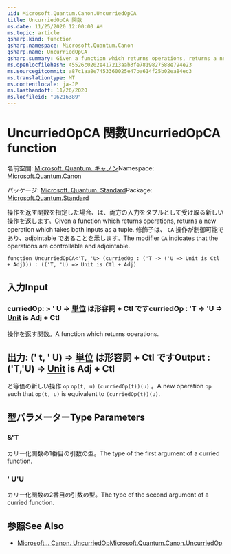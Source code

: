 ```yaml
---
uid: Microsoft.Quantum.Canon.UncurriedOpCA
title: UncurriedOpCA 関数
ms.date: 11/25/2020 12:00:00 AM
ms.topic: article
qsharp.kind: function
qsharp.namespace: Microsoft.Quantum.Canon
qsharp.name: UncurriedOpCA
qsharp.summary: Given a function which returns operations, returns a new operation which takes both inputs as a tuple. The modifier `CA` indicates that the operations are controllable and adjointable.
ms.openlocfilehash: 45526c0202e417213aab3fe7819827588e794e23
ms.sourcegitcommit: a87c1aa8e7453360025e47ba614f25b02ea84ec3
ms.translationtype: MT
ms.contentlocale: ja-JP
ms.lasthandoff: 11/26/2020
ms.locfileid: "96216389"
---
```

# <a name="uncurriedopca-function"></a><span data-ttu-id="a6f10-102">UncurriedOpCA 関数</span><span class="sxs-lookup"><span data-stu-id="a6f10-102">UncurriedOpCA function</span></span>

<span data-ttu-id="a6f10-103">名前空間: [Microsoft. Quantum. キャノン](xref:Microsoft.Quantum.Canon)</span><span class="sxs-lookup"><span data-stu-id="a6f10-103">Namespace: [Microsoft.Quantum.Canon](xref:Microsoft.Quantum.Canon)</span></span>

<span data-ttu-id="a6f10-104">パッケージ: [Microsoft. Quantum. Standard](https://nuget.org/packages/Microsoft.Quantum.Standard)</span><span class="sxs-lookup"><span data-stu-id="a6f10-104">Package: [Microsoft.Quantum.Standard](https://nuget.org/packages/Microsoft.Quantum.Standard)</span></span>


<span data-ttu-id="a6f10-105">操作を返す関数を指定した場合、は、両方の入力をタプルとして受け取る新しい操作を返します。</span><span class="sxs-lookup"><span data-stu-id="a6f10-105">Given a function which returns operations, returns a new operation which takes both inputs as a tuple.</span></span>
<span data-ttu-id="a6f10-106">修飾子は、 `CA` 操作が制御可能であり、adjointable であることを示します。</span><span class="sxs-lookup"><span data-stu-id="a6f10-106">The modifier `CA` indicates that the operations are controllable and adjointable.</span></span>

```qsharp
function UncurriedOpCA<'T, 'U> (curriedOp : ('T -> ('U => Unit is Ctl + Adj))) : (('T, 'U) => Unit is Ctl + Adj)
```


## <a name="input"></a><span data-ttu-id="a6f10-107">入力</span><span class="sxs-lookup"><span data-stu-id="a6f10-107">Input</span></span>

### <a name="curriedop--t---u--unit--is-adj--ctl"></a><span data-ttu-id="a6f10-108">curriedOp: > ' U => [単位](xref:microsoft.quantum.lang-ref.unit)  は形容詞 + Ctl です</span><span class="sxs-lookup"><span data-stu-id="a6f10-108">curriedOp : 'T -> 'U => [Unit](xref:microsoft.quantum.lang-ref.unit)  is Adj + Ctl</span></span>

<span data-ttu-id="a6f10-109">操作を返す関数。</span><span class="sxs-lookup"><span data-stu-id="a6f10-109">A function which returns operations.</span></span>



## <a name="output--tu--unit--is-adj--ctl"></a><span data-ttu-id="a6f10-110">出力: (' t, ' U) => [単位](xref:microsoft.quantum.lang-ref.unit)  は形容詞 + Ctl です</span><span class="sxs-lookup"><span data-stu-id="a6f10-110">Output : ('T,'U) => [Unit](xref:microsoft.quantum.lang-ref.unit)  is Adj + Ctl</span></span>

<span data-ttu-id="a6f10-111">と等価の新しい操作 `op` `op(t, u)` `(curriedOp(t))(u)` 。</span><span class="sxs-lookup"><span data-stu-id="a6f10-111">A new operation `op` such that `op(t, u)` is equivalent to `(curriedOp(t))(u)`.</span></span>

## <a name="type-parameters"></a><span data-ttu-id="a6f10-112">型パラメーター</span><span class="sxs-lookup"><span data-stu-id="a6f10-112">Type Parameters</span></span>

### <a name="t"></a><span data-ttu-id="a6f10-113">&</span><span class="sxs-lookup"><span data-stu-id="a6f10-113">'T</span></span>

<span data-ttu-id="a6f10-114">カリー化関数の1番目の引数の型。</span><span class="sxs-lookup"><span data-stu-id="a6f10-114">The type of the first argument of a curried function.</span></span>
### <a name="u"></a><span data-ttu-id="a6f10-115">' U</span><span class="sxs-lookup"><span data-stu-id="a6f10-115">'U</span></span>

<span data-ttu-id="a6f10-116">カリー化関数の2番目の引数の型。</span><span class="sxs-lookup"><span data-stu-id="a6f10-116">The type of the second argument of a curried function.</span></span>

## <a name="see-also"></a><span data-ttu-id="a6f10-117">参照</span><span class="sxs-lookup"><span data-stu-id="a6f10-117">See Also</span></span>

- [<span data-ttu-id="a6f10-118">Microsoft... Canon. UncurriedOp</span><span class="sxs-lookup"><span data-stu-id="a6f10-118">Microsoft.Quantum.Canon.UncurriedOp</span></span>](xref:Microsoft.Quantum.Canon.UncurriedOp)
